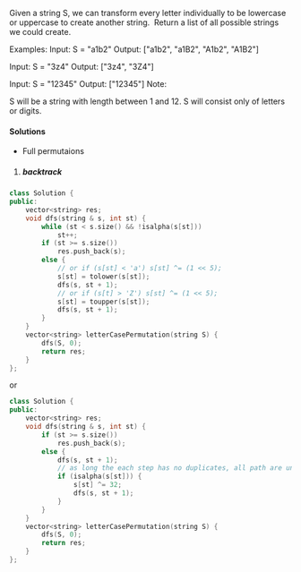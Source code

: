 Given a string S, we can transform every letter individually to be lowercase or uppercase to create another string.  Return a list of all possible strings we could create.

Examples:
Input: S = "a1b2"
Output: ["a1b2", "a1B2", "A1b2", "A1B2"]

Input: S = "3z4"
Output: ["3z4", "3Z4"]

Input: S = "12345"
Output: ["12345"]
Note:

S will be a string with length between 1 and 12.
S will consist only of letters or digits.

#### Solutions

- Full permutaions

1. ##### backtrack

```c++
class Solution {
public:
    vector<string> res;
    void dfs(string & s, int st) {
        while (st < s.size() && !isalpha(s[st]))
            st++;
        if (st >= s.size())
            res.push_back(s);
        else {
            // or if (s[st] < 'a') s[st] ^= (1 << 5);
            s[st] = tolower(s[st]);
            dfs(s, st + 1);
            // or if (s[t] > 'Z') s[st] ^= (1 << 5);
            s[st] = toupper(s[st]);
            dfs(s, st + 1);
        }
    }
    vector<string> letterCasePermutation(string S) {
        dfs(S, 0);
        return res;
    }
};
```

or

```c++
class Solution {
public:
    vector<string> res;
    void dfs(string & s, int st) {
        if (st >= s.size())
            res.push_back(s);
        else {
            dfs(s, st + 1);
            // as long the each step has no duplicates, all path are unique even though S has been changed
            if (isalpha(s[st])) {
                s[st] ^= 32;
                dfs(s, st + 1);
            }
        }
    }
    vector<string> letterCasePermutation(string S) {
        dfs(S, 0);
        return res;
    }
};
```